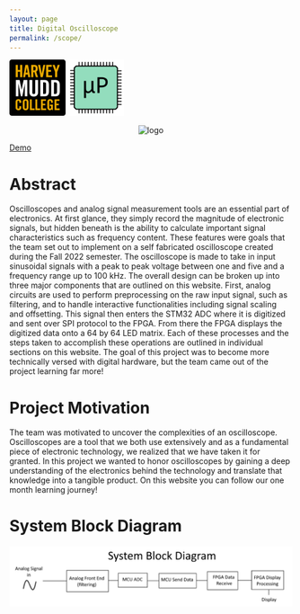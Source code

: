 ```yaml
---
layout: page
title: Digital Oscilloscope
permalink: /scope/
---
```


<div style="text-align: left">
  <img src="./assets/img/hmc_logo.png" alt="logo" width="100" />
  <img src="./assets/img/Logo.png" alt="logo" width="100" />
</div>

<n></n>
<div style="text-align: center">
  <img src="./assets/img/scope.jpg" alt="logo" width="800" />
</div>
<n></n>

[Demo](https://www.youtube.com/watch?v=X-L50WvtRKw)

# Abstract
Oscilloscopes and analog signal measurement tools are an essential part of electronics. At first glance, they simply record the magnitude of electronic signals, but hidden beneath is the ability to calculate important signal characteristics such as frequency content. These features were goals that the team set out to implement on a self fabricated oscilloscope created during the Fall 2022 semester. The oscilloscope is made to take in input sinusoidal signals with a peak to peak voltage between one and five and a frequency range up to 100 kHz. The overall design can be broken up into three major components that are outlined on this website. First, analog circuits are used to perform preprocessing on the raw input signal, such as filtering, and to handle interactive functionalities including signal scaling and offsetting. This signal then enters the STM32 ADC where it is digitized and sent over SPI protocol to the FPGA. From there the FPGA displays the digitized data onto a 64 by 64 LED matrix. Each of these processes and the steps taken to accomplish these operations are outlined in individual sections on this website. The goal of this project was to become more technically versed with digital hardware, but the team came out of the project learning far more!
<n></n>

# Project Motivation
The team was motivated to uncover the complexities of an oscilloscope. Oscilloscopes are a tool that we both use extensively and as a fundamental piece of electronic technology, we realized that we have taken it for granted. In this project we wanted to honor oscilloscopes by gaining a deep understanding of the electronics behind the technology and translate that knowledge into a tangible product. On this website you can follow our one month learning journey!
<n></n>

# System Block Diagram

<div style="text-align: center">
  <img src="./assets/schematics/system_block_diagram.png" alt="system" width="800" />
</div>
